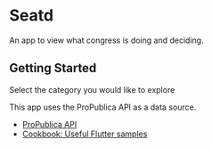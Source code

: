 # Seatd

An app to view what congress is doing and deciding.

## Getting Started

Select the category you would like to explore

This app uses the ProPublica API as a data source.

- [ProPublica API](https://projects.propublica.org/api-docs/congress-api/)
- [Cookbook: Useful Flutter samples](https://flutter.dev/docs/cookbook)
